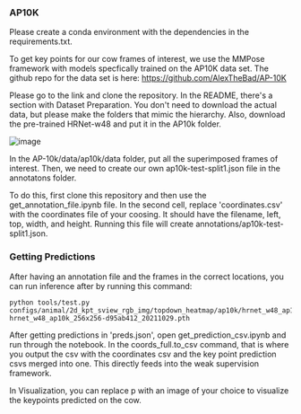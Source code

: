 ### AP10K
Please create a conda environment with the dependencies in the requirements.txt.

To get key points for our cow frames of interest, we use the MMPose framework with models specfically trained on the AP10K data set. The github repo for the data set is here: https://github.com/AlexTheBad/AP-10K

Please go to the link and clone the repository. In the README, there's a section with Dataset Preparation. You don't need to download the actual data, but please make the folders that mimic the hierarchy. Also, download the pre-trained HRNet-w48 and put it in the AP10k folder.

![image](https://user-images.githubusercontent.com/77544183/208780267-84166ead-739d-45cc-95dd-ecbee8f9f672.png)

In the AP-10k/data/ap10k/data folder, put all the superimposed frames of interest. Then, we need to create our own ap10k-test-split1.json file in the annotatons folder. 

To do this, first clone this repository and then use the get_annotation_file.ipynb file. In the second cell, replace 'coordinates.csv' with the coordinates file of your coosing. It should have the filename, left, top, width, and height. Running this file will create annotations/ap10k-test-split1.json. 

### Getting Predictions

After having an annotation file and the frames in the correct locations, you can run inference after by running this command: 

```
python tools/test.py configs/animal/2d_kpt_sview_rgb_img/topdown_heatmap/ap10k/hrnet_w48_ap10k_256x256.py hrnet_w48_ap10k_256x256-d95ab412_20211029.pth
```

After getting predictions in 'preds.json', open get_prediction_csv.ipynb and run through the notebook. In the coords_full.to_csv command, that is where you output the csv with the coordinates csv and the key point prediction csvs merged into one. This directly feeds into the weak supervision framework.

In Visualization, you can replace p with an image of your choice to visualize the keypoints predicted on the cow.

